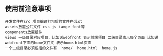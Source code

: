 ## 使用前注意事项

    开发文件在src 项目编译打包后的文件在dist
    assets放置公共文件 css js iamge font等
    components放置组件
    views 一级目录对应项目，比如说webfront 表示前端项目 二级目录表示每个页面 比如说 webfront下面的home文件夹 表示home.html页面
    一个二级目录必须包括的文件有  home/  home.html  home.js  

